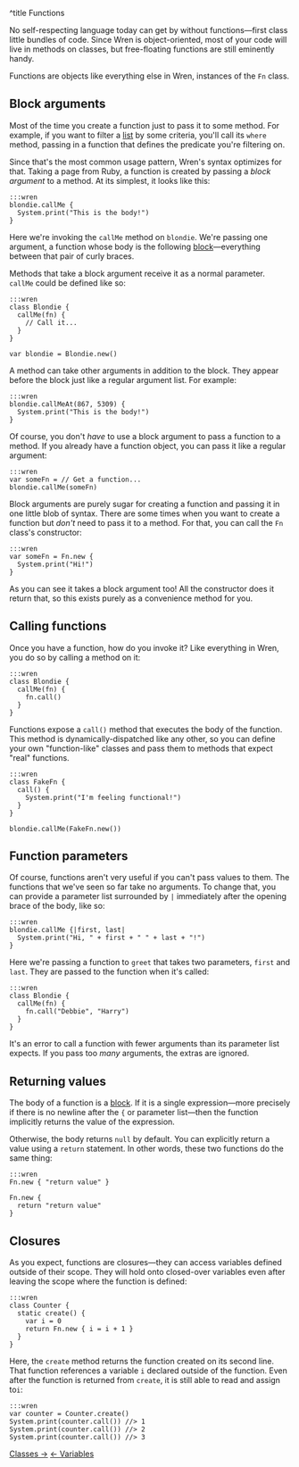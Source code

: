 ^title Functions

No self-respecting language today can get by without functions&mdash;first
class little bundles of code. Since Wren is object-oriented, most of your code
will live in methods on classes, but free-floating functions are still
eminently handy.

Functions are objects like everything else in Wren, instances of the `Fn`
class.

## Block arguments

Most of the time you create a function just to pass it to some method. For
example, if you want to filter a [list](lists.html) by some criteria, you'll
call its `where` method, passing in a function that defines the predicate
you're filtering on.

Since that's the most common usage pattern, Wren's syntax optimizes for that.
Taking a page from Ruby, a function is created by passing a *block argument* to
a method. At its simplest, it looks like this:

    :::wren
    blondie.callMe {
      System.print("This is the body!")
    }

Here we're invoking the `callMe` method on `blondie`. We're passing one
argument, a function whose body is the
following [block](syntax.html#blocks)&mdash;everything between that pair of
curly braces.

Methods that take a block argument receive it as a normal parameter. `callMe`
could be defined like so:

    :::wren
    class Blondie {
      callMe(fn) {
        // Call it...
      }
    }

    var blondie = Blondie.new()

A method can take other arguments in addition to the block. They appear before
the block just like a regular argument list. For example:

    :::wren
    blondie.callMeAt(867, 5309) {
      System.print("This is the body!")
    }

Of course, you don't *have* to use a block argument to pass a function to a
method. If you already have a function object, you can pass it like a regular
argument:

    :::wren
    var someFn = // Get a function...
    blondie.callMe(someFn)

Block arguments are purely sugar for creating a function and passing it in one
little blob of syntax. There are some times when you want to create a function
but *don't* need to pass it to a method. For that, you can call the `Fn`
class's constructor:

    :::wren
    var someFn = Fn.new {
      System.print("Hi!")
    }

As you can see it takes a block argument too! All the constructor does it
return that, so this exists purely as a convenience method for you.

## Calling functions

Once you have a function, how do you invoke it? Like everything in Wren, you do
so by calling a method on it:

    :::wren
    class Blondie {
      callMe(fn) {
        fn.call()
      }
    }

Functions expose a `call()` method that executes the body of the function. This
method is dynamically-dispatched like any other, so you can define your own
"function-like" classes and pass them to methods that expect "real" functions.

    :::wren
    class FakeFn {
      call() {
        System.print("I'm feeling functional!")
      }
    }

    blondie.callMe(FakeFn.new())

## Function parameters

Of course, functions aren't very useful if you can't pass values to them. The
functions that we've seen so far take no arguments. To change that, you can
provide a parameter list surrounded by `|` immediately after the opening brace
of the body, like so:

    :::wren
    blondie.callMe {|first, last|
      System.print("Hi, " + first + " " + last + "!")
    }

Here we're passing a function to `greet` that takes two parameters, `first` and
`last`. They are passed to the function when it's called:

    :::wren
    class Blondie {
      callMe(fn) {
        fn.call("Debbie", "Harry")
      }
    }

It's an error to call a function with fewer arguments than its parameter list
expects. If you pass too *many* arguments, the extras are ignored.

## Returning values

The body of a function is a [block](syntax.html#blocks). If it is a single
expression&mdash;more precisely if there is no newline after the `{` or
parameter list&mdash;then the function implicitly returns the value of the
expression.

Otherwise, the body returns `null` by default. You can explicitly return a
value using a `return` statement. In other words, these two functions do the
same thing:

    :::wren
    Fn.new { "return value" }

    Fn.new {
      return "return value"
    }

## Closures

As you expect, functions are closures&mdash;they can access variables defined
outside of their scope. They will hold onto closed-over variables even after
leaving the scope where the function is defined:

    :::wren
    class Counter {
      static create() {
        var i = 0
        return Fn.new { i = i + 1 }
      }
    }

Here, the `create` method returns the function created on its second line. That
function references a variable `i` declared outside of the function. Even after
the function is returned from `create`, it is still able to read and assign
to`i`:

    :::wren
    var counter = Counter.create()
    System.print(counter.call()) //> 1
    System.print(counter.call()) //> 2
    System.print(counter.call()) //> 3

<a class="right" href="classes.html">Classes &rarr;</a>
<a href="variables.html">&larr; Variables</a>
